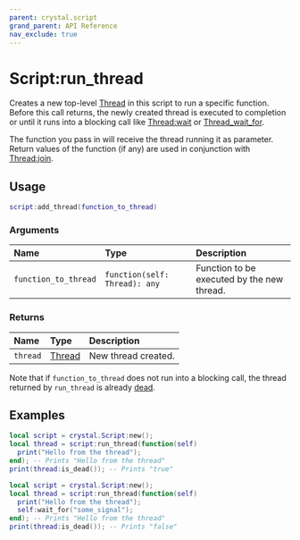 ```yaml
---
parent: crystal.script
grand_parent: API Reference
nav_exclude: true
---
```


# Script:run_thread

Creates a new top-level [Thread](thread) in this script to run a specific function. Before this call returns, the newly created thread is executed to completion or until it runs into a blocking call like [Thread:wait](thread_wait) or [Thread_wait_for](thread_wait_for).

The function you pass in will receive the thread running it as parameter. Return values of the function (if any) are used in conjunction with [Thread:join](thread_join).

## Usage

```lua
script:add_thread(function_to_thread)
```

### Arguments

| Name                 | Type                          | Description                                |
| :------------------- | :---------------------------- | :----------------------------------------- |
| `function_to_thread` | `function(self: Thread): any` | Function to be executed by the new thread. |

### Returns

| Name     | Type             | Description         |
| :------- | :--------------- | :------------------ |
| `thread` | [Thread](thread) | New thread created. |

Note that if `function_to_thread` does not run into a blocking call, the thread returned by `run_thread` is already [dead](thread_is_dead).

## Examples

```lua
local script = crystal.Script:new();
local thread = script:run_thread(function(self)
  print("Hello from the thread");
end); -- Prints "Hello from the thread"
print(thread:is_dead()); -- Prints "true"
```

```lua
local script = crystal.Script:new();
local thread = script:run_thread(function(self)
  print("Hello from the thread");
  self:wait_for("some_signal");
end); -- Prints "Hello from the thread"
print(thread:is_dead()); -- Prints "false"
```
